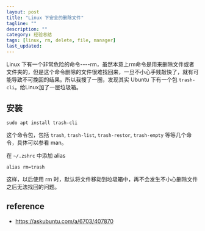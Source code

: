 ```yaml
---
layout: post
title: "Linux 下安全的删除文件"
tagline: ""
description: ""
category: 经验总结
tags: [linux, rm, delete, file, manager]
last_updated: 
---
```


Linux 下有一个非常危险的命令----rm，虽然本意上rm命令是用来删除文件或者文件夹的，但是这个命令删除的文件很难找回来，一旦不小心手贱敲快了，就有可能导致不可挽回的结果。所以我搜了一圈，发现其实 Ubuntu 下有一个包 `trash-cli`。给Linux加了一层垃圾箱。

## 安装

    sudo apt install trash-cli

这个命令包，包括 `trash`, `trash-list`, `trash-restor`, `trash-empty` 等等几个命令，具体可以参看 man。

在 `~/.zshrc` 中添加 alias

    alias rm=trash

这样，以后使用 rm 时，默认将文件移动到垃圾箱中，再不会发生不小心删除文件之后无法找回的问题。

## reference

- <https://askubuntu.com/a/6703/407870>
